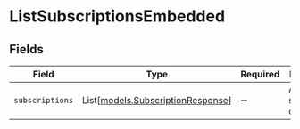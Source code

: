 # ListSubscriptionsEmbedded


## Fields

| Field                                                                  | Type                                                                   | Required                                                               | Description                                                            |
| ---------------------------------------------------------------------- | ---------------------------------------------------------------------- | ---------------------------------------------------------------------- | ---------------------------------------------------------------------- |
| `subscriptions`                                                        | List[[models.SubscriptionResponse](../models/subscriptionresponse.md)] | :heavy_minus_sign:                                                     | An array of subscription objects.                                      |